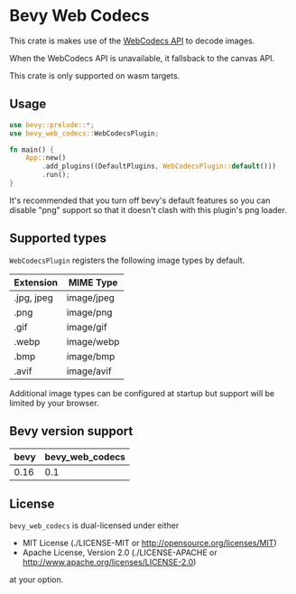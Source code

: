 # Bevy Web Codecs

This crate is makes use of the [WebCodecs API](https://developer.mozilla.org/en-US/docs/Web/API/WebCodecs_API) to decode images.

When the WebCodecs API is unavailable, it fallsback to the canvas API.

This crate is only supported on wasm targets.

## Usage

```rust
use bevy::prelude::*;
use bevy_web_codecs::WebCodecsPlugin;

fn main() {
    App::new()
        .add_plugins((DefaultPlugins, WebCodecsPlugin::default()))
        .run();
}
```

It's recommended that you turn off bevy's default features so you can disable "png" support so that it doesn't clash with this plugin's png loader.

## Supported types

`WebCodecsPlugin` registers the following image types by default.

| Extension  | MIME Type  |
| ---------- | ---------- |
| .jpg, jpeg | image/jpeg |
| .png       | image/png  |
| .gif       | image/gif  |
| .webp      | image/webp |
| .bmp       | image/bmp  |
| .avif      | image/avif |

Additional image types can be configured at startup but support will be limited by your browser.

## Bevy version support

| bevy | bevy_web_codecs |
| ---- | --------------- |
| 0.16 | 0.1             |

## License

`bevy_web_codecs` is dual-licensed under either

- MIT License (./LICENSE-MIT or http://opensource.org/licenses/MIT)
- Apache License, Version 2.0 (./LICENSE-APACHE or http://www.apache.org/licenses/LICENSE-2.0)

at your option.

